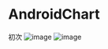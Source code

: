 # AndroidChart
初次
![image](https://github.com/yangzhidan/AndroidChart/blob/master/resultPic/A567D3563D169F82FCC75BF95D6A90EA.jpg)
![image](https://github.com/yangzhidan/AndroidChart/blob/master/resultPic/9CE692802A386C6AC5D7E645E296E764.jpg)
